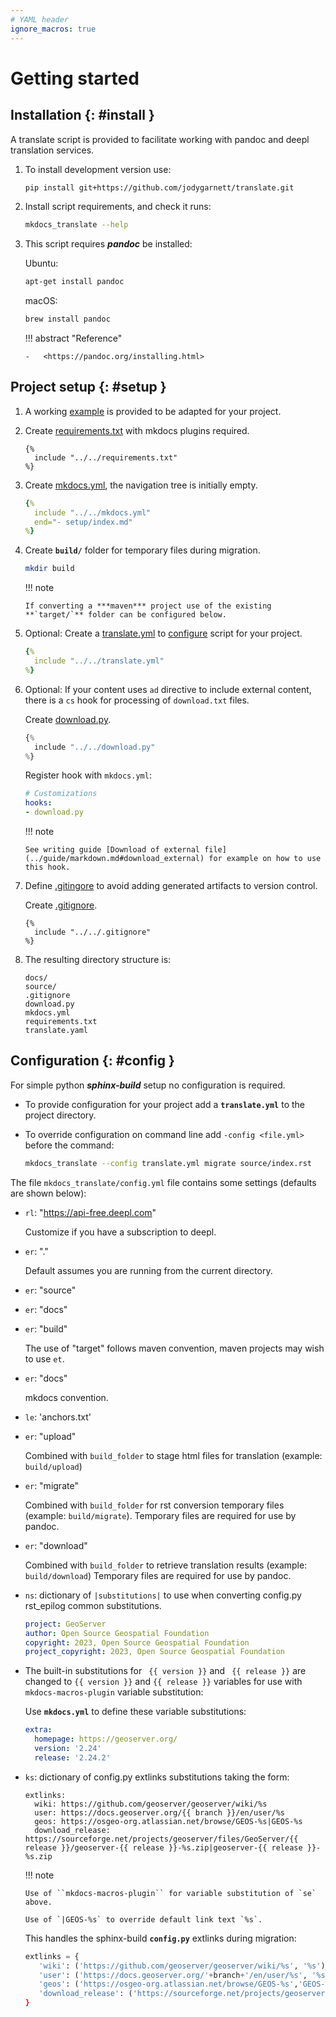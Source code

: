 ```yaml
---
# YAML header
ignore_macros: true
---
```


# Getting started

## Installation {: #install }

A translate script is provided to facilitate working with pandoc and deepl translation services.

1.  To install development version use:

    ``` bash
    pip install git+https://github.com/jodygarnett/translate.git
    ```

2.  Install script requirements, and check it runs:

    ``` bash
    mkdocs_translate --help
    ```

3.  This script requires ***pandoc*** be installed:

    Ubuntu:

    ``` bash
    apt-get install pandoc
    ```

    macOS:

    ``` bash
    brew install pandoc
    ```

    !!! abstract "Reference"

        -   <https://pandoc.org/installing.html>

## Project setup {: #setup }

1.  A working [example](https://github.com/jodygarnett/translate/blob/main/example) is provided to be adapted for your project.

2.  Create [requirements.txt](../../requirements.txt) with mkdocs plugins required.

    ~~~text
    {% 
      include "../../requirements.txt"
    %}
    ~~~

3.  Create [mkdocs.yml](../../mkdocs.yml), the navigation tree is initially empty.

    ~~~yaml
    {% 
      include "../../mkdocs.yml"
      end="- setup/index.md"
    %}
    ~~~

4.  Create **`build/`** folder for temporary files during migration.

    ``` bash
    mkdir build
    ```

    !!! note

        If converting a ***maven*** project use of the existing **`target/`** folder can be configured below.

5.  Optional: Create a [translate.yml](../../translate.yml) to [configure](index.md#config) script for your project.

    ~~~yaml
    {% 
      include "../../translate.yml"
    %}
    ~~~

6.  Optional: If your content uses `ad` directive to include external content, there is a `cs` hook for processing of ``download.txt`` files.

    Create [download.py](../../download.py).

    ~~~python
    {% 
      include "../../download.py"
    %}
    ~~~

    Register hook with `mkdocs.yml`:

    ``` yaml
    # Customizations
    hooks:
    - download.py
    ```

    !!! note

        See writing guide [Download of external file](../guide/markdown.md#download_external) for example on how to use this hook.

8.  Define [.gitingore](../../.gitignore) to avoid adding generated artifacts to version control.

    Create [.gitignore](../../.gitignore).

    ~~~text
    {% 
      include "../../.gitignore"
    %}
    ~~~

9.  The resulting directory structure is:

        docs/
        source/
        .gitignore
        download.py
        mkdocs.yml
        requirements.txt
        translate.yaml

## Configuration {: #config }

For simple python ***sphinx-build*** setup no configuration is required.

-   To provide configuration for your project add a **`translate.yml`** to the project directory.

-   To override configuration on command line add ``-config <file.yml>`` before the command:

    ``` bash
    mkdocs_translate --config translate.yml migrate source/index.rst
    ```

The file ``mkdocs_translate/config.yml`` file contains some settings (defaults are shown below):

-   `rl`: "<https://api-free.deepl.com>"

    Customize if you have a subscription to deepl.

-   `er`: "."

    Default assumes you are running from the current directory.

-   `er`: "source"

-   `er`: "docs"

-   `er`: "build"

    The use of "target" follows maven convention, maven projects may wish to use `et`.

-   `er`: "docs"

    mkdocs convention.

-   `le`: 'anchors.txt'

-   `er`: "upload"

    Combined with `build_folder` to stage html files for translation (example: ``build/upload``)

-   `er`: "migrate"

    Combined with `build_folder` for rst conversion temporary files (example: ``build/migrate``). Temporary files are required for use by pandoc.

-   `er`: "download"

    Combined with `build_folder` to retrieve translation results (example: ``build/download``) Temporary files are required for use by pandoc.

-   `ns`: dictionary of ``|substitutions|`` to use when converting config.py rst_epilog common substitutions.

    ``` yaml
    project: GeoServer
    author: Open Source Geospatial Foundation
    copyright: 2023, Open Source Geospatial Foundation
    project_copyright: 2023, Open Source Geospatial Foundation
    ```

-   The built-in substitutions for `` {{ version }}`` and `` {{ release }}`` are changed to `{{ version }}` and `{{ release }}` variables for use with ``mkdocs-macros-plugin`` variable substitution:

    Use **`mkdocs.yml`** to define these variable substitutions:

    ``` yaml
    extra:
      homepage: https://geoserver.org/
      version: '2.24'
      release: '2.24.2'
    ```

-   `ks`: dictionary of config.py extlinks substitutions taking the form:


    ``` 
    extlinks:
      wiki: https://github.com/geoserver/geoserver/wiki/%s
      user: https://docs.geoserver.org/{{ branch }}/en/user/%s
      geos: https://osgeo-org.atlassian.net/browse/GEOS-%s|GEOS-%s
      download_release: https://sourceforge.net/projects/geoserver/files/GeoServer/{{ release }}/geoserver-{{ release }}-%s.zip|geoserver-{{ release }}-%s.zip
    ```

    !!! note

        Use of ``mkdocs-macros-plugin`` for variable substitution of `se` above.
    
        Use of `|GEOS-%s` to override default link text `%s`.

    This handles the sphinx-build **`config.py`** extlinks during migration:

    ``` python
    extlinks = {
       'wiki': ('https://github.com/geoserver/geoserver/wiki/%s', '%s'),
       'user': ('https://docs.geoserver.org/'+branch+'/en/user/%s', '%s'),
       'geos': ('https://osgeo-org.atlassian.net/browse/GEOS-%s','GEOS-%s'),
       'download_release': ('https://sourceforge.net/projects/geoserver/files/GeoServer/' + release + '/geoserver-' + release + '-%s.zip', 'geoserver-' + release + '-%s.zip )
    }
    ```
